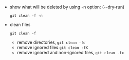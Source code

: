 - show what will be deleted by using -n option: (--dry-run)

      git clean -f -n

- clean files

      git clean -f

    - remove directories, `git clean -fd`
    - remove ignored files `git clean -fX`
    - remove ignored and non-ignored files, `git clean -fx`
